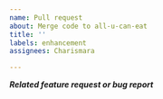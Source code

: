 ```yaml
---
name: Pull request
about: Merge code to all-u-can-eat
title: ''
labels: enhancement
assignees: Charismara

---
```


***Related feature request or bug report***
